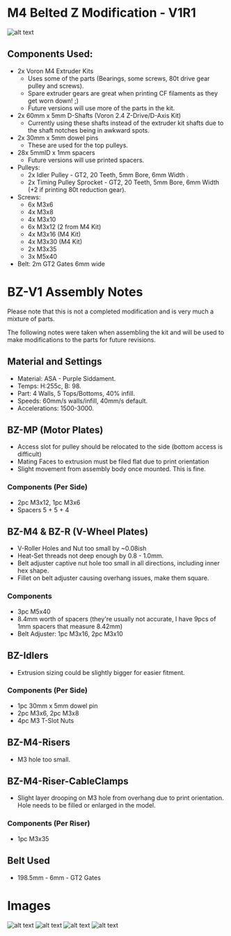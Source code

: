# M4 Belted Z Modification - V1R1

![alt text](https://github.com/bridget512/MyEnder3Max/blob/main/Modifications/BZ-E3M-V1/Progress%20Pictures/asmRear.jpg?raw=true)

## Components Used:
- 2x Voron M4 Extruder Kits
    - Uses some of the parts (Bearings, some screws, 80t drive gear pulley and screws).
    - Spare extruder gears are great when printing CF filaments as they get worn down! ;)
    - Future versions will use more of the parts in the kit.
- 2x 60mm x 5mm D-Shafts (Voron 2.4 Z-Drive/D-Axis Kit)
    - Currently using these shafts instead of the extruder kit shafts due to the shaft notches being in awkward spots. 
- 2x 30mm x 5mm dowel pins
    - These are used for the top pulleys.
- 28x 5mmID x 1mm spacers
    - Future versions will use printed spacers.
- Pulleys:
    - 2x Idler Pulley - GT2, 20 Teeth, 5mm Bore, 6mm Width .
    - 2x Timing Pulley Sprocket - GT2, 20 Teeth, 5mm Bore, 6mm Width (+2 if printing 80t reduction gear).
- Screws:
    - 6x M3x6
    - 4x M3x8
    - 4x M3x10
    - 6x M3x12 (2 from M4 Kit)
    - 4x M3x16 (M4 Kit)
    - 4x M3x30 (M4 Kit)
    - 2x M3x35
    - 3x M5x40
- Belt: 2m GT2 Gates 6mm wide

# BZ-V1 Assembly Notes 
Please note that this is not a completed modification and is very much a mixture of parts. 

The following notes were taken when assembling the kit and will be used to make modifications to the parts for future revisions.

## Material and Settings
 - Material: ASA - Purple Siddament. 
 - Temps: H:255c, B: 98.
 - Part: 4 Walls, 5 Tops/Bottoms, 40% infill.
 - Speeds: 60mm/s walls/infill, 40mm/s default.
 - Accelerations: 1500-3000.

## BZ-MP (Motor Plates)
- Access slot for pulley should be relocated to the side (bottom access is difficult)
- Mating Faces to extrusion must be filed flat due to print orientation
- Slight movement from assembly body once mounted. This is fine.
 ### Components (Per Side)
  - 2pc M3x12, 1pc M3x6
  - Spacers 5 + 5 + 4

## BZ-M4 & BZ-R (V-Wheel Plates)
 - V-Roller Holes and Nut too small by ~0.08ish
 - Heat-Set threads not deep enough by 0.8 - 1.0mm.
 - Belt adjuster captive nut hole too small in all directions, including inner hex shape.
 - Fillet on belt adjuster causing overhang issues, make them square.
 ### Components
  - 3pc M5x40
  - 8.4mm worth of spacers (they're usually not accurate, I have 9pcs of 1mm spacers that measure 8.42mm)
  - Belt Adjuster: 1pc M3x16, 2pc M3x10

## BZ-Idlers
 - Extrusion sizing could be slightly bigger for easier fitment.
 ### Components (Per Side)
  - 1pc 30mm x 5mm dowel pin
  - 2pc M3x6, 2pc M3x8
  - 4pc M3 T-Slot Nuts

## BZ-M4-Risers
 - M3 hole too small. 

## BZ-M4-Riser-CableClamps
 - Slight layer drooping on M3 hole from overhang due to print orientation. Hole needs to be filled or enlarged in the model.
 ### Components (Per Riser)
  - 1pc M3x35

## Belt Used
- 198.5mm - 6mm - GT2 Gates

# Images
![alt text](https://github.com/bridget512/MyEnder3Max/blob/main/Modifications/BZ-E3M-V1/Progress%20Pictures/bz1.png?raw=true)
![alt text](https://github.com/bridget512/MyEnder3Max/blob/main/Modifications/BZ-E3M-V1/Progress%20Pictures/bz2.png?raw=true)
![alt text](https://github.com/bridget512/MyEnder3Max/blob/main/Modifications/BZ-E3M-V1/Progress%20Pictures/bz3.png?raw=true)
![alt text](https://github.com/bridget512/MyEnder3Max/blob/main/Modifications/BZ-E3M-V1/Progress%20Pictures/bz4.png?raw=true)

